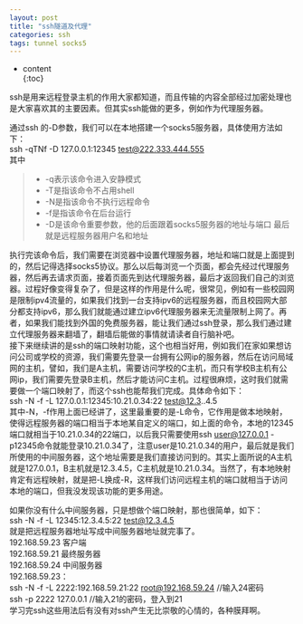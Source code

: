 ```yaml
---  
layout: post  
title: "ssh隧道及代理"  
categories: ssh  
tags: tunnel socks5  
---  
```

* content  
{:toc}  

ssh是用来远程登录主机的作用大家都知道，而且传输的内容全部经过加密处理也是大家喜欢其的主要因素。但其实ssh能做的更多，例如作为代理服务器。  




通过ssh 的-D参数，我们可以在本地搭建一个socks5服务器，具体使用方法如下：  
ssh -qTNf -D 127.0.0.1:12345 test@222.333.444.555  
其中  

> * -q表示该命令进入安静模式  
> * -T是指该命令不占用shell  
> * -N是指该命令不执行远程命令  
> * -f是指该命令在后台运行  
> * -D是该命令重要参数，他的后面跟着socks5服务器的地址与端口 最后就是远程服务器用户名和地址  

执行完该命令后，我们需要在浏览器中设置代理服务器，地址和端口就是上面提到的，然后记得选择socks5协议。那么以后每浏览一个页面，都会先经过代理服务器，然后再去请求页面，接着页面先到达代理服务器，最后才返回我们自己的浏览器。过程好像变得复杂了，但是这样的作用是什么呢，很常见，例如有一些校园网是限制ipv4流量的，如果我们找到一台支持ipv6的远程服务器，而且校园网大部分都支持ipv6，那么我们就能通过建立ipv6代理服务器来无流量限制上网了。再者，如果我们能找到外国的免费服务器，能让我们通过ssh登录，那么我们通过建立代理服务器来翻墙了，翻墙后能做的事情就请读者自行脑补吧。  
  接下来继续讲的是ssh的端口映射功能，这个也相当好用，例如我们在家如果想访问公司或学校的资源，我们需要先登录一台拥有公网ip的服务器，然后在访问局域网的主机，譬如，我们是A主机，需要访问学校的C主机，而只有学校B主机有公网ip，我们需要先登录B主机，然后才能访问C主机。过程很麻烦，这时我们就需要做一个端口映射了，而这个ssh也能帮我们完成。具体命令如下：  
ssh -N -f -L 127.0.0.1:12345:10.21.0.34:22 test@12.3..4.5  
其中-N，-f作用上面已经讲了，这里最重要的是-L命令，它作用是做本地映射，使得远程服务器的端口相当于本地某自定义的端口，如上面的命令，本地的12345端口就相当于10.21.0.34的22端口，以后我只需要使用ssh user@127.0.0.1 -p12345命令就能登录10.21.0.34了，注意user是10.21.0.34的用户，最后就是我们所使用的中间服务器，这个地址需要是我们直接访问到的。其实上面所说的A主机就是127.0.0.1，B主机就是12.3.4.5，C主机就是10.21.0.34。当然了，有本地映射肯定有远程映射，就是把-L换成-R，这样我们访问远程主机的端口就相当于访问本地的端口，但我没发现该功能的更多用途。  

如果你没有什么中间服务器，只是想做个端口映射，那也很简单，如下：  
ssh -N -f -L 12345:12.3.4.5:22 test@12.3.4.5  
就是把远程服务器地址写成中间服务器地址就完事了。  
192.168.59.23 客户端  
192.168.59.21 最终服务器  
192.168.59.24 中间服务器  
192.168.59.23：  
ssh  -N -f -L 2222:192.168.59.21:22 root@192.168.59.24 //输入24密码  
ssh -p 2222 127.0.0.1 //输入21的密码，登入到21  
学习完ssh这些用法后有没有对ssh产生无比崇敬的心情的，各种膜拜啊。  